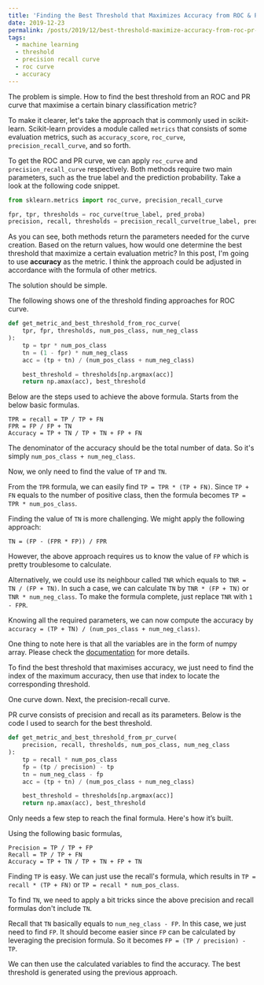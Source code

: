 ```yaml
---
title: 'Finding the Best Threshold that Maximizes Accuracy from ROC & PR Curve'
date: 2019-12-23
permalink: /posts/2019/12/best-threshold-maximize-accuracy-from-roc-pr-curve/
tags:
  - machine learning
  - threshold
  - precision recall curve
  - roc curve
  - accuracy
---
```


The problem is simple. How to find the best threshold from an ROC and PR curve that maximise a certain binary classification metric?

To make it clearer, let's take the approach that is commonly used in scikit-learn. Scikit-learn provides a module called `metrics` that consists of some evaluation metrics, such as `accuracy_score`, `roc_curve`, `precision_recall_curve`, and so forth.

To get the ROC and PR curve, we can apply `roc_curve` and `precision_recall_curve` respectively. Both methods require two main parameters, such as the true label and the prediction probability. Take a look at the following code snippet.

```python
from sklearn.metrics import roc_curve, precision_recall_curve

fpr, tpr, thresholds = roc_curve(true_label, pred_proba)
precision, recall, thresholds = precision_recall_curve(true_label, pred_proba)
```

As you can see, both methods return the parameters needed for the curve creation. Based on the return values, how would one determine the best threshold that maximize a certain evaluation metric? In this post, I'm going to use <b>accuracy</b> as the metric. I think the approach could be adjusted in accordance with the formula of other metrics.

The solution should be simple.

The following shows one of the threshold finding approaches for ROC curve.

```python
def get_metric_and_best_threshold_from_roc_curve(
    tpr, fpr, thresholds, num_pos_class, num_neg_class
):
    tp = tpr * num_pos_class
    tn = (1 - fpr) * num_neg_class
    acc = (tp + tn) / (num_pos_class + num_neg_class)

    best_threshold = thresholds[np.argmax(acc)]
    return np.amax(acc), best_threshold
```

Below are the steps used to achieve the above formula. Starts from the below basic formulas.

```
TPR = recall = TP / TP + FN
FPR = FP / FP + TN
Accuracy = TP + TN / TP + TN + FP + FN
```

The denominator of the accuracy should be the total number of data. So it's simply `num_pos_class + num_neg_class`.

Now, we only need to find the value of `TP` and `TN`.

From the `TPR` formula, we can easily find `TP = TPR * (TP + FN)`. Since `TP + FN` equals to the number of positive class, then the formula becomes `TP = TPR * num_pos_class`.

Finding the value of `TN` is more challenging. We might apply the following approach:

```
TN = (FP - (FPR * FP)) / FPR
```

However, the above approach requires us to know the value of `FP` which is pretty troublesome to calculate.

Alternatively, we could use its neighbour called `TNR` which equals to `TNR = TN / (FP + TN)`. In such a case, we can calculate `TN` by `TNR * (FP + TN)` or `TNR * num_neg_class`. To make the formula complete, just replace `TNR` with `1 - FPR`.

Knowing all the required parameters, we can now compute the accuracy by `accuracy = (TP + TN) / (num_pos_class + num_neg_class)`.

One thing to note here is that all the variables are in the form of numpy array. Please check the <a href="https://scikit-learn.org/stable/modules/generated/sklearn.metrics.roc_curve.html">documentation</a> for more details.

To find the best threshold that maximises accuracy, we just need to find the index of the maximum accuracy, then use that index to locate the corresponding threshold.

One curve down. Next, the precision-recall curve.

PR curve consists of precision and recall as its parameters. Below is the code I used to search for the best threshold.

```python
def get_metric_and_best_threshold_from_pr_curve(
    precision, recall, thresholds, num_pos_class, num_neg_class
):
    tp = recall * num_pos_class
    fp = (tp / precision) - tp
    tn = num_neg_class - fp
    acc = (tp + tn) / (num_pos_class + num_neg_class)

    best_threshold = thresholds[np.argmax(acc)]
    return np.amax(acc), best_threshold
```

Only needs a few step to reach the final formula. Here's how it’s built.

Using the following basic formulas,

```
Precision = TP / TP + FP
Recall = TP / TP + FN
Accuracy = TP + TN / TP + TN + FP + TN
```

Finding `TP` is easy. We can just use the recall's formula, which results in `TP = recall * (TP + FN)` or `TP = recall * num_pos_class`.

To find `TN`, we need to apply a bit tricks since the above precision and recall formulas don't include `TN`.

Recall that `TN` basically equals to `num_neg_class - FP`. In this case, we just need to find `FP`. It should become easier since `FP` can be calculated by leveraging the precision formula. So it becomes `FP = (TP / precision) - TP`.

We can then use the calculated variables to find the accuracy. The best threshold is generated using the previous approach.
